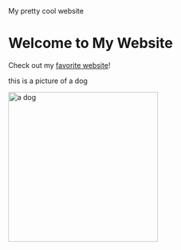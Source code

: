 <html lang="en">
<head>
    <meta charset="UTF-8">
    <meta name="viewport" content="width=device-width, initial-scale=1.0">
    My pretty cool website
</head>
<body>
    <!-- Header -->
    <h1>Welcome to My Website</h1>

<p>Check out my <a href="https://www.youtube.com/">favorite website</a>!</p>
<p>this is a picture of a dog</p>    
<img src="https://i.natgeofe.com/n/4f5aaece-3300-41a4-b2a8-ed2708a0a27c/domestic-dog_thumb_square.jpg" alt="a dog" width="300">

</body>
</html>

